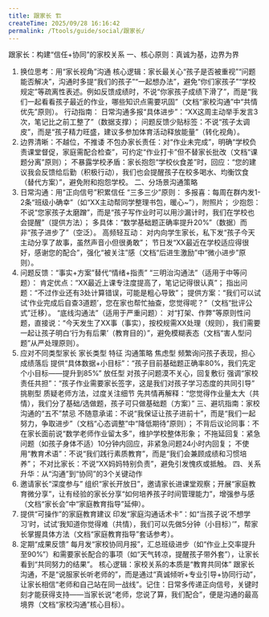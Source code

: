 ```yaml
---
title: 跟家长 🏗️
createTime: 2025/09/28 16:16:42
permalink: /Ttools/guide/social/跟家长/
---
```


跟家长：构建“信任+协同”的家校关系
一、核心原则：真诚为基，边界为界
1. 换位思考：用“家长视角”沟通
核心逻辑：家长最关心“孩子是否被重视”“问题能否解决”，沟通时多提“我们的孩子”“一起想办法”，避免“你们家孩子”“学校规定”等疏离性表述。例如反馈成绩时，不说“你家孩子成绩下滑了”，而是“我们一起看看孩子最近的作业，哪些知识点需要巩固”（文档“家校沟通”中“共情优先”原则）。
行动指南：
日常沟通多报“具体进步”：“XX这周主动举手发言3次，笔记比之前工整了”（数据支撑）；
问题反馈少贴标签：不说“孩子太调皮”，而是“孩子精力旺盛，建议多参加体育活动释放能量”（转化视角）。
2. 边界清晰：不越位，不推诿
不包办家长责任：对“作业未完成”，明确“学校负责课堂督促，家庭需配合检查”，可约定“作业打卡”但不替家长批改（文档“课题分离”原则）；
不暴露学校矛盾：家长抱怨“学校伙食差”时，回应：“您的建议我会反馈给后勤（积极行动），我们也会提醒孩子在校多喝水、均衡饮食（替代方案）”，避免附和抱怨学校。
二、分场景沟通策略
1. 日常沟通：用“正向信号”积累信任
“三多三少”原则：
多报喜：每周在群内发1-2条“班级小确幸”（如“XX主动帮同学整理书包，暖心~”），附照片；
少抱怨：不说“您家孩子太磨蹭”，而是“孩子写作业时可以用沙漏计时，我们在学校也会提醒”（提供方法）；
多具体：“数学基础题正确率提升20%”（数据）而非“孩子进步了”（空泛）。
高频轻互动：
对内向学生家长，私下发“孩子今天主动分享了故事，虽然声音小但很勇敢”；
节日发“XX最近在学校适应得很好，感谢您的配合”，强化“被关注”感（文档“后进生激励”中“微小进步”原则）。
2. 问题反馈：“事实+方案”替代“情绪+指责”
“三明治沟通法”（适用于中等问题）：
肯定优点：“XX最近上课专注度提高了，笔记记得很认真”；
指出问题：“不过作业还有3处计算错误，可能是粗心导致”；
提供方案：“我们可以试试‘作业完成后自查3道题’，您在家也帮忙抽查，您觉得呢？”（文档“批评公式”迁移）。
“底线沟通法”（适用于严重问题）：
对“打架、作弊”等原则性问题，直接说：“今天发生了XX事（事实），按校规需XX处理（规则），我们需要一起让孩子明白‘行为有后果’（教育目的）”，避免模糊表态（文档“害人型问题”从严处理原则）。
3. 应对不同类型家长
家长类型	特征	沟通策略
焦虑型	频繁询问孩子表现，担心成绩落后	提供“具体数据+小目标”：“孩子目前基础题正确率80%，我们先定个小目标——提升到85%”
放任型	对孩子问题漠不关心，回复敷衍	强调“家校责任共担”：“孩子作业需要家长签字，这是我们对孩子学习态度的共同引导”
挑剔型	质疑老师方法，过度关注细节	先共情再解释：“您觉得作业量太大（共情），我们分了基础/选做题，孩子可只做基础题（方案）”
三、避坑指南：家校沟通的“五不”禁忌
不随意承诺：不说“我保证让孩子进前十”，而是“我们一起努力，争取进步”（文档“心态调整”中“降低期待”原则）；
不背后议论同事：不在家长面前说“数学老师作业留太多”，维护学校整体形象；
不拖延回复：紧急问题（如孩子身体不适）10分钟内回应，非紧急问题24小时内回复；
不使用“教育术语”：不说“我们践行素质教育”，而是“我们会兼顾成绩和习惯培养”；
不对比家长：不说“XX妈妈特别负责”，避免引发愧疚或抵触。
四、关系升华：从“沟通”到“协同”的3个关键动作
1. 邀请家长“深度参与”
组织“家长开放日”，邀请家长进课堂观察；开展“家庭教育微分享”，让有经验的家长分享“如何培养孩子时间管理能力”，增强参与感（文档“家长会”中“家庭教育指导”延伸）。
2. 提供“可操作”的家庭教育建议
印发“家庭沟通话术卡”：如“当孩子说‘不想学习’时，试试‘我知道你觉得难（共情），我们可以先做5分钟（小目标）’”，帮家长掌握具体方法（文档“家庭教育指导”套话参考）。
3. 定期“成果反馈”
每月发“家校协同月报”，汇总班级进步（如“作业上交率提升至90%”）和需要家长配合的事项（如“天气转凉，提醒孩子带外套”），让家长看到“共同努力的结果”。
核心逻辑：家校关系的本质是“教育共同体”
跟家长沟通，不是“说服家长听老师的”，而是通过“真诚倾听+专业引导+协同行动”，让家长相信“老师和自己站在同一战线”。记住：日常多传递正向信号，关键时刻才能获得支持——当家长说“老师，您说了算，我们配合”，便是沟通的最高境界（文档“家校沟通”核心目标）。